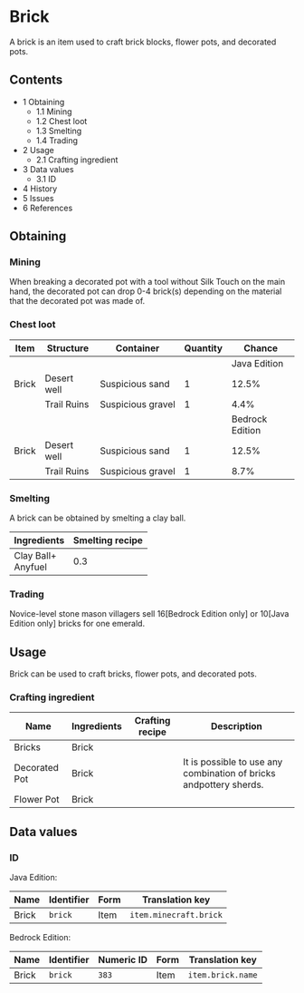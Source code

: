 # Brick
A brick is an item used to craft brick blocks, flower pots, and decorated pots.

## Contents
- 1 Obtaining
	- 1.1 Mining
	- 1.2 Chest loot
	- 1.3 Smelting
	- 1.4 Trading
- 2 Usage
	- 2.1 Crafting ingredient
- 3 Data values
	- 3.1 ID
- 4 History
- 5 Issues
- 6 References

## Obtaining
### Mining
When breaking a decorated pot with a tool without Silk Touch on the main hand, the decorated pot can drop 0-4 brick(s) depending on the material that the decorated pot was made of.

### Chest loot
| Item  | Structure   | Container         | Quantity | Chance          |
|-------|-------------|-------------------|----------|-----------------|
|       |             |                   |          | Java Edition    |
| Brick | Desert well | Suspicious sand   | 1        | 12.5%           |
|       | Trail Ruins | Suspicious gravel | 1        | 4.4%            |
|       |             |                   |          | Bedrock Edition |
| Brick | Desert well | Suspicious sand   | 1        | 12.5%           |
|       | Trail Ruins | Suspicious gravel | 1        | 8.7%            |

### Smelting
A brick can be obtained by smelting a clay ball.

| Ingredients            | Smelting recipe |
|------------------------|-----------------|
| Clay Ball+<br/>Anyfuel | 0.3             |

### Trading
Novice-level stone mason villagers sell 16‌[Bedrock Edition  only] or 10‌[Java Edition  only] bricks for one emerald.

## Usage
Brick can be used to craft bricks, flower pots, and decorated pots.

### Crafting ingredient
| Name          | Ingredients | Crafting recipe | Description                                                        |
|---------------|-------------|-----------------|--------------------------------------------------------------------|
| Bricks        | Brick       |                 |                                                                    |
| Decorated Pot | Brick       |                 | It is possible to use any combination of bricks andpottery sherds. |
| Flower Pot    | Brick       |                 |                                                                    |

## Data values
### ID
Java Edition:

| Name  | Identifier | Form | Translation key        |
|-------|------------|------|------------------------|
| Brick | `brick`    | Item | `item.minecraft.brick` |

Bedrock Edition:

| Name  | Identifier | Numeric ID | Form | Translation key   |
|-------|------------|------------|------|-------------------|
| Brick | `brick`    | `383`      | Item | `item.brick.name` |


